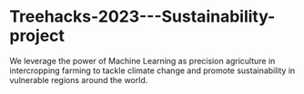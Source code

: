 # Treehacks-2023---Sustainability-project
We leverage the power of Machine Learning as precision agriculture in intercropping farming to tackle climate change and promote sustainability in vulnerable regions around the world.
